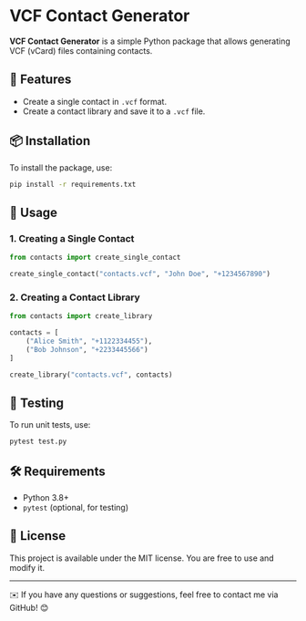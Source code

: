 # VCF Contact Generator

**VCF Contact Generator** is a simple Python package that allows generating VCF (vCard) files containing contacts.

## 📌 Features

- Create a single contact in `.vcf` format.
- Create a contact library and save it to a `.vcf` file.

## 📦 Installation

To install the package, use:

```sh
pip install -r requirements.txt
```

## 🚀 Usage

### 1. Creating a Single Contact

```python
from contacts import create_single_contact

create_single_contact("contacts.vcf", "John Doe", "+1234567890")
```

### 2. Creating a Contact Library

```python
from contacts import create_library

contacts = [
    ("Alice Smith", "+1122334455"),
    ("Bob Johnson", "+2233445566")
]

create_library("contacts.vcf", contacts)
```

## 🧪 Testing

To run unit tests, use:

```sh
pytest test.py
```

## 🛠 Requirements

- Python 3.8+
- `pytest` (optional, for testing)

## 📄 License

This project is available under the MIT license. You are free to use and modify it.

---
✉️ If you have any questions or suggestions, feel free to contact me via GitHub! 😊


